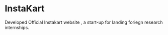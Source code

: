 # InstaKart
Developed Official Instakart website , a start-up for landing foriegn research internships.
